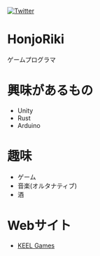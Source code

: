 [![Twitter](https://img.shields.io/badge/twitter-Honjo_KEEL-blue)](https://twitter.com/honjo_KEEL)

# HonjoRiki
ゲームプログラマ  


# 興味があるもの
- Unity
- Rust
- Arduino

# 趣味 
- ゲーム
- 音楽(オルタナティブ)
- 酒

# Webサイト
- [KEEL Games](https://keelgames.wixsite.com/keelgames)
